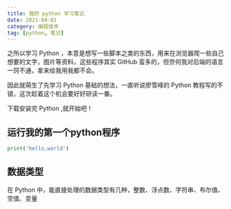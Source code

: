 ```yaml
---
title: 我的 python 学习笔记
date: 2021-04-01
category: 编程技术
tag: [python, 笔记]
---
```


之所以学习 Python ，本意是想写一些脚本之类的东西，用来在浏览器爬一些自己想要的文字，图片等资料，这些程序其实 GitHub 蛮多的，但奈何我对后端的语言一窍不通，拿来给我用我都不会。

因此就萌生了先学习 Python 基础的想法，一直听说廖雪峰的 Python 教程写的不错，这次趁着这个机会要好好研读一番。

下载安装完 Python ,就开始吧！

## 运行我的第一个python程序

```py
print('hello,world')
```

## 数据类型

在 Python 中，能直接处理的数据类型有几种，整数、浮点数、字符串、布尔值、空值、变量
